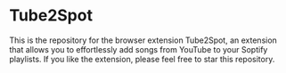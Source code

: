 # Tube2Spot
This is the repository for the browser extension Tube2Spot, an extension that allows you to effortlessly add songs from YouTube to your Soptify playlists. If you like the extension, please feel free to star this repository.
